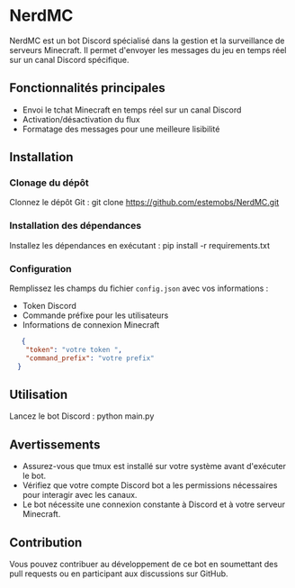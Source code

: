 # NerdMC

NerdMC est un bot Discord spécialisé dans la gestion et la surveillance de serveurs Minecraft. Il permet d'envoyer les messages du jeu en temps réel sur un canal Discord spécifique.

## Fonctionnalités principales

- Envoi le tchat Minecraft en temps réel sur un canal Discord
- Activation/désactivation du flux
- Formatage des messages pour une meilleure lisibilité

## Installation

### Clonage du dépôt

Clonnez le dépôt Git :
git clone https://github.com/estemobs/NerdMC.git


### Installation des dépendances

Installez les dépendances en exécutant :
pip install -r requirements.txt


### Configuration

Remplissez les champs du fichier `config.json` avec vos informations :
   - Token Discord
   - Commande préfixe pour les utilisateurs
   - Informations de connexion Minecraft

```json
   {
    "token": "votre token ",
    "command_prefix": "votre prefix"
  }
```

## Utilisation

Lancez le bot Discord :
python main.py

## Avertissements

- Assurez-vous que tmux est installé sur votre système avant d'exécuter le bot.
- Vérifiez que votre compte Discord bot a les permissions nécessaires pour interagir avec les canaux.
- Le bot nécessite une connexion constante à Discord et à votre serveur Minecraft.

## Contribution

Vous pouvez contribuer au développement de ce bot en soumettant des pull requests ou en participant aux discussions sur GitHub.